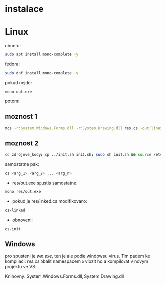 # instalace

# Linux

ubuntu:

```bash
sudo apt install mono-complete -y
```

fedora:

```bash
sudo dnf install mono-complete -y
```

pokud nejde:

```bash
mono out.exe
```

potom:

## moznost 1

```bash
mcs -r:System.Windows.Forms.dll -r:System.Drawing.dll res.cs -out:linux.exe -debug /nowarn:1591 -warn:0 && mono linux.exe
```

## moznost 2

```bash
cd zdrojove_kody; cp ../init.sh init.sh; sudo sh init.sh && source /etc/profile.d/00-aliases.sh;cs
```

samostatne pak:

```bash
cs <arg_1> <arg_2> ... <arg_n>
```

- res/out.exe spustis samostatne:

```bash
mono res/out.exe
```

- pokud je res/linked.cs modifikovano:

```bash
cs-linked
```

- obnoveni:

```bash
cs-init
```

## Windows

pro spusteni je *win.exe*, ten je ale podle windowsu virus. Tim padem ke kompilaci: *res.cs* obalit namespacem a vlozit ho a kompilovat v novym projektu ve VS… 

Knihovny: System.Windows.Forms.dll, System.Drawing.dll